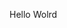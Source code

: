 Hello Wolrd






































































































































































































































































































































































































































































































































































































































































































































































































































































































































































































































































































































































































































































































































































































































































































































































































































































































































































































































































































































































































































































































































































































































































































































































































































































































































































































































































































































































































































































































































































































































































































































































































































































































































































































































































































































































































































































































































































































































































































































































































































































































































































































































































































































































































































































































































































































































































































































